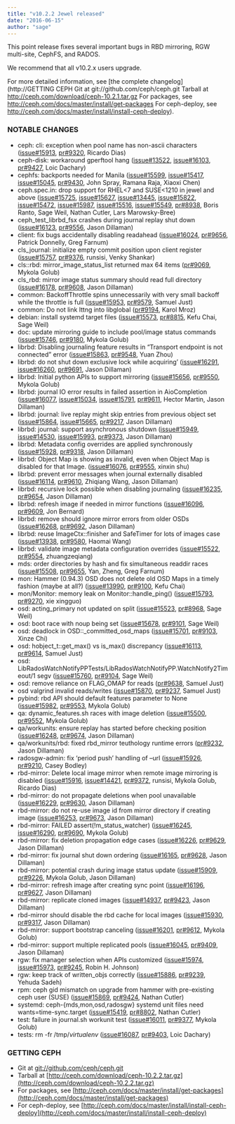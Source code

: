 ```yaml
---
title: "v10.2.2 Jewel released"
date: "2016-06-15"
author: "sage"
---
```


This point release fixes several important bugs in RBD mirroring, RGW multi-site, CephFS, and RADOS.

We recommend that all v10.2.x users upgrade.

For more detailed information, see [the complete changelog](http://GETTING CEPH  Git at git://github.com/ceph/ceph.git Tarball at http://ceph.com/download/ceph-10.2.1.tar.gz For packages, see http://ceph.com/docs/master/install/get-packages For ceph-deploy, see http://ceph.com/docs/master/install/install-ceph-deploy).

### NOTABLE CHANGES

- ceph: cli: exception when pool name has non-ascii characters ([issue#15913](http://tracker.ceph.com/issues/15913), [pr#9320](http://github.com/ceph/ceph/pull/9320), Ricardo Dias)
- ceph-disk: workaround gperftool hang ([issue#13522](http://tracker.ceph.com/issues/13522), [issue#16103](http://tracker.ceph.com/issues/16103), [pr#9427](http://github.com/ceph/ceph/pull/9427), Loic Dachary)
- cephfs: backports needed for Manila ([issue#15599](http://tracker.ceph.com/issues/15599), [issue#15417](http://tracker.ceph.com/issues/15417), [issue#15045](http://tracker.ceph.com/issues/15045), [pr#9430](http://github.com/ceph/ceph/pull/9430), John Spray, Ramana Raja, Xiaoxi Chen)
- ceph.spec.in: drop support for RHEL<7 and SUSE<1210 in jewel and above ([issue#15725](http://tracker.ceph.com/issues/15725), [issue#15627](http://tracker.ceph.com/issues/15627), [issue#13445](http://tracker.ceph.com/issues/13445), [issue#15822](http://tracker.ceph.com/issues/15822), [issue#15472](http://tracker.ceph.com/issues/15472), [issue#15987](http://tracker.ceph.com/issues/15987), [issue#15516](http://tracker.ceph.com/issues/15516), [issue#15549](http://tracker.ceph.com/issues/15549), [pr#8938](http://github.com/ceph/ceph/pull/8938), Boris Ranto, Sage Weil, Nathan Cutler, Lars Marowsky-Bree)
- ceph\_test\_librbd\_fsx crashes during journal replay shut down ([issue#16123](http://tracker.ceph.com/issues/16123), [pr#9556](http://github.com/ceph/ceph/pull/9556), Jason Dillaman)
- client: fix bugs accidentally disabling readahead ([issue#16024](http://tracker.ceph.com/issues/16024), [pr#9656](http://github.com/ceph/ceph/pull/9656), Patrick Donnelly, Greg Farnum)
- cls\_journal: initialize empty commit position upon client register ([issue#15757](http://tracker.ceph.com/issues/15757), [pr#9376](http://github.com/ceph/ceph/pull/9376), runsisi, Venky Shankar)
- cls::rbd: mirror\_image\_status\_list returned max 64 items ([pr#9069](http://github.com/ceph/ceph/pull/9069), Mykola Golub)
- cls\_rbd: mirror image status summary should read full directory ([issue#16178](http://tracker.ceph.com/issues/16178), [pr#9608](http://github.com/ceph/ceph/pull/9608), Jason Dillaman)
- common: BackoffThrottle spins unnecessarily with very small backoff while the throttle is full ([issue#15953](http://tracker.ceph.com/issues/15953), [pr#9579](http://github.com/ceph/ceph/pull/9579), Samuel Just)
- common: Do not link lttng into libglobal ([pr#9194](http://github.com/ceph/ceph/pull/9194), Karol Mroz)
- debian: install systemd target files ([issue#15573](http://tracker.ceph.com/issues/15573), [pr#8815](http://github.com/ceph/ceph/pull/8815), Kefu Chai, Sage Weil)
- doc: update mirroring guide to include pool/image status commands ([issue#15746](http://tracker.ceph.com/issues/15746), [pr#9180](http://github.com/ceph/ceph/pull/9180), Mykola Golub)
- librbd: Disabling journaling feature results in “Transport endpoint is not connected” error ([issue#15863](http://tracker.ceph.com/issues/15863), [pr#9548](http://github.com/ceph/ceph/pull/9548), Yuan Zhou)
- librbd: do not shut down exclusive lock while acquiring’ ([issue#16291](http://tracker.ceph.com/issues/16291), [issue#16260](http://tracker.ceph.com/issues/16260), [pr#9691](http://github.com/ceph/ceph/pull/9691), Jason Dillaman)
- librbd: Initial python APIs to support mirroring ([issue#15656](http://tracker.ceph.com/issues/15656), [pr#9550](http://github.com/ceph/ceph/pull/9550), Mykola Golub)
- librbd: journal IO error results in failed assertion in AioCompletion ([issue#16077](http://tracker.ceph.com/issues/16077), [issue#15034](http://tracker.ceph.com/issues/15034), [issue#15791](http://tracker.ceph.com/issues/15791), [pr#9611](http://github.com/ceph/ceph/pull/9611), Hector Martin, Jason Dillaman)
- librbd: journal: live replay might skip entries from previous object set ([issue#15864](http://tracker.ceph.com/issues/15864), [issue#15665](http://tracker.ceph.com/issues/15665), [pr#9217](http://github.com/ceph/ceph/pull/9217), Jason Dillaman)
- librbd: journal: support asynchronous shutdown ([issue#15949](http://tracker.ceph.com/issues/15949), [issue#14530](http://tracker.ceph.com/issues/14530), [issue#15993](http://tracker.ceph.com/issues/15993), [pr#9373](http://github.com/ceph/ceph/pull/9373), Jason Dillaman)
- librbd: Metadata config overrides are applied synchronously ([issue#15928](http://tracker.ceph.com/issues/15928), [pr#9318](http://github.com/ceph/ceph/pull/9318), Jason Dillaman)
- librbd: Object Map is showing as invalid, even when Object Map is disabled for that Image. ([issue#16076](http://tracker.ceph.com/issues/16076), [pr#9555](http://github.com/ceph/ceph/pull/9555), xinxin shu)
- librbd: prevent error messages when journal externally disabled ([issue#16114](http://tracker.ceph.com/issues/16114), [pr#9610](http://github.com/ceph/ceph/pull/9610), Zhiqiang Wang, Jason Dillaman)
- librbd: recursive lock possible when disabling journaling ([issue#16235](http://tracker.ceph.com/issues/16235), [pr#9654](http://github.com/ceph/ceph/pull/9654), Jason Dillaman)
- librbd: refresh image if needed in mirror functions ([issue#16096](http://tracker.ceph.com/issues/16096), [pr#9609](http://github.com/ceph/ceph/pull/9609), Jon Bernard)
- librbd: remove should ignore mirror errors from older OSDs ([issue#16268](http://tracker.ceph.com/issues/16268), [pr#9692](http://github.com/ceph/ceph/pull/9692), Jason Dillaman)
- librbd: reuse ImageCtx::finisher and SafeTimer for lots of images case ([issue#13938](http://tracker.ceph.com/issues/13938), [pr#9580](http://github.com/ceph/ceph/pull/9580), Haomai Wang)
- librbd: validate image metadata configuration overrides ([issue#15522](http://tracker.ceph.com/issues/15522), [pr#9554](http://github.com/ceph/ceph/pull/9554), zhuangzeqiang)
- mds: order directories by hash and fix simultaneous readdir races ([issue#15508](http://tracker.ceph.com/issues/15508), [pr#9655](http://github.com/ceph/ceph/pull/9655), Yan, Zheng, Greg Farnum)
- mon: Hammer (0.94.3) OSD does not delete old OSD Maps in a timely fashion (maybe at all?) ([issue#13990](http://tracker.ceph.com/issues/13990), [pr#9100](http://github.com/ceph/ceph/pull/9100), Kefu Chai)
- mon/Monitor: memory leak on Monitor::handle\_ping() ([issue#15793](http://tracker.ceph.com/issues/15793), [pr#9270](http://github.com/ceph/ceph/pull/9270), xie xingguo)
- osd: acting\_primary not updated on split ([issue#15523](http://tracker.ceph.com/issues/15523), [pr#8968](http://github.com/ceph/ceph/pull/8968), Sage Weil)
- osd: boot race with noup being set ([issue#15678](http://tracker.ceph.com/issues/15678), [pr#9101](http://github.com/ceph/ceph/pull/9101), Sage Weil)
- osd: deadlock in OSD::\_committed\_osd\_maps ([issue#15701](http://tracker.ceph.com/issues/15701), [pr#9103](http://github.com/ceph/ceph/pull/9103), Xinze Chi)
- osd: hobject\_t::get\_max() vs is\_max() discrepancy ([issue#16113](http://tracker.ceph.com/issues/16113), [pr#9614](http://github.com/ceph/ceph/pull/9614), Samuel Just)
- osd: LibRadosWatchNotifyPPTests/LibRadosWatchNotifyPP.WatchNotify2Timeout/1 segv ([issue#15760](http://tracker.ceph.com/issues/15760), [pr#9104](http://github.com/ceph/ceph/pull/9104), Sage Weil)
- osd: remove reliance on FLAG\_OMAP for reads ([pr#9638](http://github.com/ceph/ceph/pull/9638), Samuel Just)
- osd valgrind invalid reads/writes ([issue#15870](http://tracker.ceph.com/issues/15870), [pr#9237](http://github.com/ceph/ceph/pull/9237), Samuel Just)
- pybind: rbd API should default features parameter to None ([issue#15982](http://tracker.ceph.com/issues/15982), [pr#9553](http://github.com/ceph/ceph/pull/9553), Mykola Golub)
- qa: dynamic\_features.sh races with image deletion ([issue#15500](http://tracker.ceph.com/issues/15500), [pr#9552](http://github.com/ceph/ceph/pull/9552), Mykola Golub)
- qa/workunits: ensure replay has started before checking position ([issue#16248](http://tracker.ceph.com/issues/16248), [pr#9674](http://github.com/ceph/ceph/pull/9674), Jason Dillaman)
- qa/workunits/rbd: fixed rbd\_mirror teuthology runtime errors ([pr#9232](http://github.com/ceph/ceph/pull/9232), Jason Dillaman)
- radosgw-admin: fix ‘period push’ handling of –url ([issue#15926](http://tracker.ceph.com/issues/15926), [pr#9210](http://github.com/ceph/ceph/pull/9210), Casey Bodley)
- rbd-mirror: Delete local image mirror when remote image mirroring is disabled ([issue#15916](http://tracker.ceph.com/issues/15916), [issue#14421](http://tracker.ceph.com/issues/14421), [pr#9372](http://github.com/ceph/ceph/pull/9372), runsisi, Mykola Golub, Ricardo Dias)
- rbd-mirror: do not propagate deletions when pool unavailable ([issue#16229](http://tracker.ceph.com/issues/16229), [pr#9630](http://github.com/ceph/ceph/pull/9630), Jason Dillaman)
- rbd-mirror: do not re-use image id from mirror directory if creating image ([issue#16253](http://tracker.ceph.com/issues/16253), [pr#9673](http://github.com/ceph/ceph/pull/9673), Jason Dillaman)
- rbd-mirror: FAILED assert(!m\_status\_watcher) ([issue#16245](http://tracker.ceph.com/issues/16245), [issue#16290](http://tracker.ceph.com/issues/16290), [pr#9690](http://github.com/ceph/ceph/pull/9690), Mykola Golub)
- rbd-mirror: fix deletion propagation edge cases ([issue#16226](http://tracker.ceph.com/issues/16226), [pr#9629](http://github.com/ceph/ceph/pull/9629), Jason Dillaman)
- rbd-mirror: fix journal shut down ordering ([issue#16165](http://tracker.ceph.com/issues/16165), [pr#9628](http://github.com/ceph/ceph/pull/9628), Jason Dillaman)
- rbd-mirror: potential crash during image status update ([issue#15909](http://tracker.ceph.com/issues/15909), [pr#9226](http://github.com/ceph/ceph/pull/9226), Mykola Golub, Jason Dillaman)
- rbd-mirror: refresh image after creating sync point ([issue#16196](http://tracker.ceph.com/issues/16196), [pr#9627](http://github.com/ceph/ceph/pull/9627), Jason Dillaman)
- rbd-mirror: replicate cloned images ([issue#14937](http://tracker.ceph.com/issues/14937), [pr#9423](http://github.com/ceph/ceph/pull/9423), Jason Dillaman)
- rbd-mirror should disable the rbd cache for local images ([issue#15930](http://tracker.ceph.com/issues/15930), [pr#9317](http://github.com/ceph/ceph/pull/9317), Jason Dillaman)
- rbd-mirror: support bootstrap canceling ([issue#16201](http://tracker.ceph.com/issues/16201), [pr#9612](http://github.com/ceph/ceph/pull/9612), Mykola Golub)
- rbd-mirror: support multiple replicated pools ([issue#16045](http://tracker.ceph.com/issues/16045), [pr#9409](http://github.com/ceph/ceph/pull/9409), Jason Dillaman)
- rgw: fix manager selection when APIs customized ([issue#15974](http://tracker.ceph.com/issues/15974), [issue#15973](http://tracker.ceph.com/issues/15973), [pr#9245](http://github.com/ceph/ceph/pull/9245), Robin H. Johnson)
- rgw: keep track of written\_objs correctly ([issue#15886](http://tracker.ceph.com/issues/15886), [pr#9239](http://github.com/ceph/ceph/pull/9239), Yehuda Sadeh)
- rpm: ceph gid mismatch on upgrade from hammer with pre-existing ceph user (SUSE) ([issue#15869](http://tracker.ceph.com/issues/15869), [pr#9424](http://github.com/ceph/ceph/pull/9424), Nathan Cutler)
- systemd: ceph-{mds,mon,osd,radosgw} systemd unit files need wants=time-sync.target ([issue#15419](http://tracker.ceph.com/issues/15419), [pr#8802](http://github.com/ceph/ceph/pull/8802), Nathan Cutler)
- test: failure in journal.sh workunit test ([issue#16011](http://tracker.ceph.com/issues/16011), [pr#9377](http://github.com/ceph/ceph/pull/9377), Mykola Golub)
- tests: rm -fr /tmp/_virtualenv_ ([issue#16087](http://tracker.ceph.com/issues/16087), [pr#9403](http://github.com/ceph/ceph/pull/9403), Loic Dachary)

### GETTING CEPH

- Git at [git://github.com/ceph/ceph.git](http://github.com/ceph/ceph)
- Tarball at [http://ceph.com/download/ceph-10.2.2.tar.gz](http://ceph.com/download/ceph-10.2.2.tar.gz)
- For packages, see [http://ceph.com/docs/master/install/get-packages](http://ceph.com/docs/master/install/get-packages)
- For ceph-deploy, see [http://ceph.com/docs/master/install/install-ceph-deploy](http://ceph.com/docs/master/install/install-ceph-deploy)
